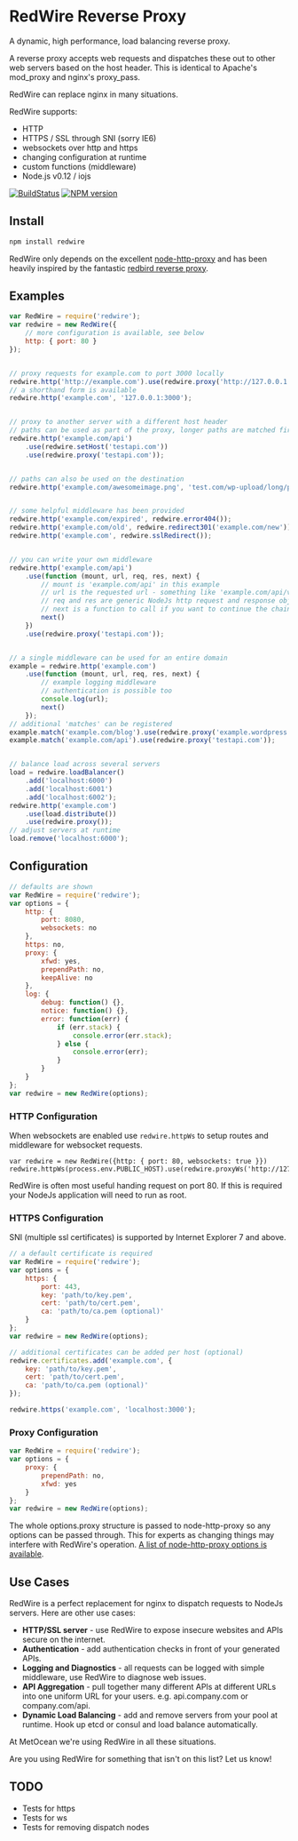 # RedWire Reverse Proxy

A dynamic, high performance, load balancing reverse proxy.

A reverse proxy accepts web requests and dispatches these out to other web servers based on the host header. This is identical to Apache's mod_proxy and nginx's proxy_pass.

RedWire can replace nginx in many situations.

RedWire supports:
- HTTP
- HTTPS / SSL through SNI (sorry IE6)
- websockets over http and https
- changing configuration at runtime
- custom functions (middleware)
- Node.js v0.12 / iojs

[![BuildStatus](https://secure.travis-ci.org/metocean/redwire.png?branch=master)](http://travis-ci.org/metocean/redwire)
[![NPM version](https://badge.fury.io/js/redwire.svg)](http://badge.fury.io/js/redwire)

## Install

```sh
npm install redwire
```

RedWire only depends on the excellent [node-http-proxy](https://github.com/nodejitsu/node-http-proxy) and has been heavily inspired by the fantastic [redbird reverse proxy](https://github.com/OptimalBits/redbird).

## Examples

```js
var RedWire = require('redwire');
var redwire = new RedWire({
    // more configuration is available, see below
    http: { port: 80 }
});


// proxy requests for example.com to port 3000 locally
redwire.http('http://example.com').use(redwire.proxy('http://127.0.0.1:3000'));
// a shorthand form is available
redwire.http('example.com', '127.0.0.1:3000');


// proxy to another server with a different host header
// paths can be used as part of the proxy, longer paths are matched first
redwire.http('example.com/api')
    .use(redwire.setHost('testapi.com'))
    .use(redwire.proxy('testapi.com'));


// paths can also be used on the destination
redwire.http('example.com/awesomeimage.png', 'test.com/wp-upload/long/path/IMG0234.png');


// some helpful middleware has been provided
redwire.http('example.com/expired', redwire.error404());
redwire.http('example.com/old', redwire.redirect301('example.com/new'));
redwire.http('example.com', redwire.sslRedirect());


// you can write your own middleware
redwire.http('example.com/api')
    .use(function (mount, url, req, res, next) {
        // mount is 'example.com/api' in this example
        // url is the requested url - something like 'example.com/api/v0/user'
        // req and res are generic NodeJs http request and response objects
        // next is a function to call if you want to continue the chain
        next()
    })
    .use(redwire.proxy('testapi.com'));


// a single middleware can be used for an entire domain
example = redwire.http('example.com')
    .use(function (mount, url, req, res, next) {
        // example logging middleware
        // authentication is possible too
        console.log(url);
        next()
    });
// additional 'matches' can be registered
example.match('example.com/blog').use(redwire.proxy('example.wordpress.com'));
example.match('example.com/api').use(redwire.proxy('testapi.com'));


// balance load across several servers
load = redwire.loadBalancer()
    .add('localhost:6000')
    .add('localhost:6001')
    .add('localhost:6002');
redwire.http('example.com')
    .use(load.distribute())
    .use(redwire.proxy());
// adjust servers at runtime
load.remove('localhost:6000');
```

## Configuration

```js
// defaults are shown
var RedWire = require('redwire');
var options = {
    http: {
        port: 8080,
        websockets: no
    },
    https: no,
    proxy: {
        xfwd: yes,
        prependPath: no,
        keepAlive: no
    },
    log: {
        debug: function() {},
        notice: function() {},
        error: function(err) {
            if (err.stack) {
                console.error(err.stack);
            } else {
                console.error(err);
            }
        }
    }
};
var redwire = new RedWire(options);
```

### HTTP Configuration

When websockets are enabled use `redwire.httpWs` to setup routes and middleware for websocket requests.
```
var redwire = new RedWire({http: { port: 80, websockets: true }})
redwire.httpWs(process.env.PUBLIC_HOST).use(redwire.proxyWs('http://127.0.0.1:3000'))
```
RedWire is often most useful handing request on port 80. If this is required your NodeJs application will need to run as root.

### HTTPS Configuration

SNI (multiple ssl certificates) is supported by Internet Explorer 7 and above.

```js
// a default certificate is required
var RedWire = require('redwire');
var options = {
    https: {
        port: 443,
        key: 'path/to/key.pem',
        cert: 'path/to/cert.pem',
        ca: 'path/to/ca.pem (optional)'
    }
};
var redwire = new RedWire(options);

// additional certificates can be added per host (optional)
redwire.certificates.add('example.com', {
    key: 'path/to/key.pem',
    cert: 'path/to/cert.pem',
    ca: 'path/to/ca.pem (optional)'
});

redwire.https('example.com', 'localhost:3000');
```

### Proxy Configuration

```js
var RedWire = require('redwire');
var options = {
    proxy: {
        prependPath: no,
        xfwd: yes
    }
};
var redwire = new RedWire(options);
```

The whole options.proxy structure is passed to node-http-proxy so any options can be passed through. This for experts as changing things may interfere with RedWire's operation. [A list of node-http-proxy options is available](https://github.com/nodejitsu/node-http-proxy#options).

## Use Cases

RedWire is a perfect replacement for nginx to dispatch requests to NodeJs servers. Here are other use cases:

- **HTTP/SSL server** - use RedWire to expose insecure websites and APIs secure on the internet.
- **Authentication** - add authentication checks in front of your generated APIs.
- **Logging and Diagnostics** - all requests can be logged with simple middleware, use RedWire to diagnose web issues.
- **API Aggregation** - pull together many different APIs at different URLs into one uniform URL for your users. e.g. api.company.com or company.com/api.
- **Dynamic Load Balancing** - add and remove servers from your pool at runtime. Hook up etcd or consul and load balance automatically.

At MetOcean we're using RedWire in all these situations.

Are you using RedWire for something that isn't on this list? Let us know!


## TODO

- Tests for https
- Tests for ws
- Tests for removing dispatch nodes
